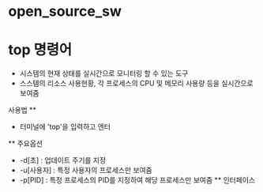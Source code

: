 # open_source_sw

# top 명령어

 + 시스템의 현재 상태를 실시간으로 모니터링 할 수 있는 도구
 + 스스템의 리소스 사용현황, 각 프로세스의 CPU 및 메모리 사용량 등을 실시간으로 보여줌

사용법 **
 + 터미널에 'top'을 입력하고 엔터

** 주요옵션
  + -d[초] : 업데이트 주기를 지정
  + -u[사용자] : 특정 사용자의 프로세스만 보여줌
  + -p[PID] : 특정 프로세스의 PID를 지정하여 해당 프로세스만 보여줌
** 인터페이스
